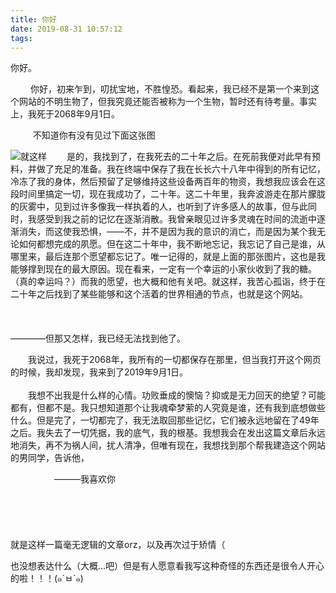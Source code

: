```yaml
---
title: 你好
date: 2019-08-31 10:57:12
tags:
---
```

你好。

&emsp;&emsp; 你好，初来乍到，叨扰宝地，不胜惶恐。看起来，我已经不是第一个来到这个网站的不明生物了，但我究竟还能否被称为一个生物，暂时还有待考量。事实上，我死于2068年9月1日。<br/>  
<!--more-->&emsp; &emsp; 不知道你有没有见过下面这张图

![就这样](/你好/生与死.jpg) &emsp;&emsp;是的，我找到了，在我死去的二十年之后。在死前我便对此早有预料，并做了充足的准备。我在终端中保存了我在长长六十八年中得到的所有记忆，冷冻了我的身体，然后预留了足够维持这些设备两百年的物资，我想我应该会在这段时间里搞定一切，现在我成功了，二十年。这二十年里，我奔波游走在那片朦胧的灰雾中，见到过许多像我一样执着的人，也听到了许多感人的故事，但与此同时，我感受到我之前的记忆在逐渐消散。我曾亲眼见过许多灵魂在时间的流逝中逐渐消失，而这使我恐惧，——不，并不是因为我的意识的消亡，而是因为某个我无论如何都想完成的夙愿。但在这二十年中，我不断地忘记，我忘记了自己是谁，从哪里来，最后连那个愿望都忘记了。唯一记得的，就是上面的那张图片，这也是我能够撑到现在的最大原因。现在看来，一定有一个幸运的小家伙收到了我的糖。（真的幸运吗？）而我的愿望，也大概和他有关吧。就这样，我苦心孤诣，终于在二十年之后找到了某些能够和这个活着的世界相通的节点，也就是这个网站。<br/>  
<br/>  
————但那又怎样，我已经无法找到他了。<br/>  

&emsp;&emsp;我说过，我死于2068年，我所有的一切都保存在那里，但当我打开这个网页的时候，我却发现，我来到了2019年9月1日。<br/>  
&emsp;&emsp;我想不出我是什么样的心情。功败垂成的懊恼？抑或是无力回天的绝望？可能都有，但都不是。我只想知道那个让我魂牵梦萦的人究竟是谁，还有我到底想做些什么。但是完了，一切都完了，我无法取回那些记忆，它们被永远地留在了49年之后。我失去了一切凭据，我的底气，我的根基。我想我会在发出这篇文章后永远地消失，再不为祸人间，扰人清净，但唯有现在，我想找到那个帮我建造这个网站的男同学，告诉他，<br/>  

&emsp;&emsp;&emsp;&emsp;&emsp;———我喜欢你<br/>  
<br/>  
<br/>  
就是这样一篇毫无逻辑的文章orz，以及再次过于矫情（

也没想表达什么（大概...吧）但是有人愿意看我写这种奇怪的东西还是很令人开心的啦！！！(๑´ㅂ`๑)
